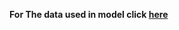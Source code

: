 **For The data used in model click [here](https://www.microsoft.com/en-us/download/details.aspx?id=54765)**
